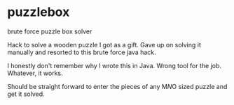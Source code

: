 # puzzlebox
brute force puzzle box solver

Hack to solve a wooden puzzle I got as a gift. Gave up on solving it manually and resorted to this brute force java hack.

I honestly don't remember why I wrote this in Java. Wrong tool for the job. Whatever, it works.

Should be straight forward to enter the pieces of any M*N*O sized puzzle and get it solved.
